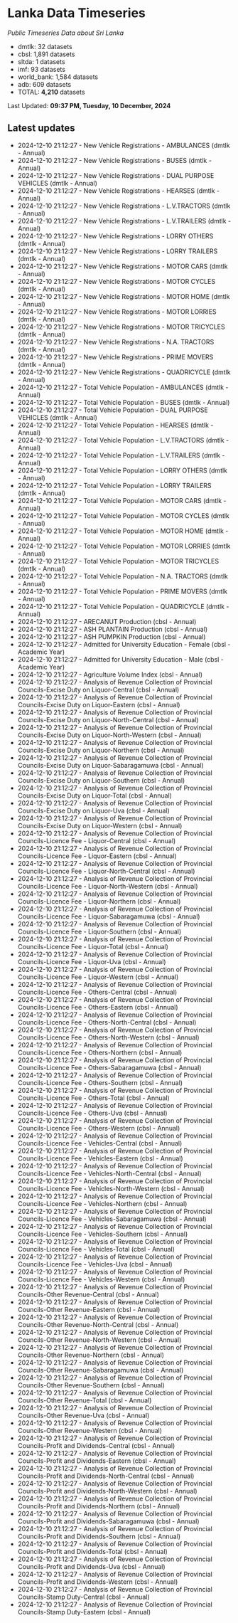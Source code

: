 # Lanka Data Timeseries
*Public Timeseries Data about Sri Lanka*

* dmtlk: 32 datasets
* cbsl: 1,891 datasets
* sltda: 1 datasets
* imf: 93 datasets
* world_bank: 1,584 datasets
* adb: 609 datasets
* TOTAL: **4,210** datasets

Last Updated: **09:37 PM, Tuesday, 10 December, 2024**

## Latest updates

* 2024-12-10 21:12:27 - New Vehicle Registrations - AMBULANCES (dmtlk - Annual)
* 2024-12-10 21:12:27 - New Vehicle Registrations - BUSES (dmtlk - Annual)
* 2024-12-10 21:12:27 - New Vehicle Registrations - DUAL PURPOSE VEHICLES (dmtlk - Annual)
* 2024-12-10 21:12:27 - New Vehicle Registrations - HEARSES (dmtlk - Annual)
* 2024-12-10 21:12:27 - New Vehicle Registrations - L.V.TRACTORS (dmtlk - Annual)
* 2024-12-10 21:12:27 - New Vehicle Registrations - L.V.TRAILERS (dmtlk - Annual)
* 2024-12-10 21:12:27 - New Vehicle Registrations - LORRY OTHERS (dmtlk - Annual)
* 2024-12-10 21:12:27 - New Vehicle Registrations - LORRY TRAILERS (dmtlk - Annual)
* 2024-12-10 21:12:27 - New Vehicle Registrations - MOTOR CARS (dmtlk - Annual)
* 2024-12-10 21:12:27 - New Vehicle Registrations - MOTOR CYCLES (dmtlk - Annual)
* 2024-12-10 21:12:27 - New Vehicle Registrations - MOTOR HOME (dmtlk - Annual)
* 2024-12-10 21:12:27 - New Vehicle Registrations - MOTOR LORRIES (dmtlk - Annual)
* 2024-12-10 21:12:27 - New Vehicle Registrations - MOTOR TRICYCLES (dmtlk - Annual)
* 2024-12-10 21:12:27 - New Vehicle Registrations - N.A. TRACTORS (dmtlk - Annual)
* 2024-12-10 21:12:27 - New Vehicle Registrations - PRIME MOVERS (dmtlk - Annual)
* 2024-12-10 21:12:27 - New Vehicle Registrations - QUADRICYCLE (dmtlk - Annual)
* 2024-12-10 21:12:27 - Total Vehicle Population - AMBULANCES (dmtlk - Annual)
* 2024-12-10 21:12:27 - Total Vehicle Population - BUSES (dmtlk - Annual)
* 2024-12-10 21:12:27 - Total Vehicle Population - DUAL PURPOSE VEHICLES (dmtlk - Annual)
* 2024-12-10 21:12:27 - Total Vehicle Population - HEARSES (dmtlk - Annual)
* 2024-12-10 21:12:27 - Total Vehicle Population - L.V.TRACTORS (dmtlk - Annual)
* 2024-12-10 21:12:27 - Total Vehicle Population - L.V.TRAILERS (dmtlk - Annual)
* 2024-12-10 21:12:27 - Total Vehicle Population - LORRY OTHERS (dmtlk - Annual)
* 2024-12-10 21:12:27 - Total Vehicle Population - LORRY TRAILERS (dmtlk - Annual)
* 2024-12-10 21:12:27 - Total Vehicle Population - MOTOR CARS (dmtlk - Annual)
* 2024-12-10 21:12:27 - Total Vehicle Population - MOTOR CYCLES (dmtlk - Annual)
* 2024-12-10 21:12:27 - Total Vehicle Population - MOTOR HOME (dmtlk - Annual)
* 2024-12-10 21:12:27 - Total Vehicle Population - MOTOR LORRIES (dmtlk - Annual)
* 2024-12-10 21:12:27 - Total Vehicle Population - MOTOR TRICYCLES (dmtlk - Annual)
* 2024-12-10 21:12:27 - Total Vehicle Population - N.A. TRACTORS (dmtlk - Annual)
* 2024-12-10 21:12:27 - Total Vehicle Population - PRIME MOVERS (dmtlk - Annual)
* 2024-12-10 21:12:27 - Total Vehicle Population - QUADRICYCLE (dmtlk - Annual)
* 2024-12-10 21:12:27 - ARECANUT Production (cbsl - Annual)
* 2024-12-10 21:12:27 - ASH PLANTAIN Production (cbsl - Annual)
* 2024-12-10 21:12:27 - ASH PUMPKIN Production (cbsl - Annual)
* 2024-12-10 21:12:27 - Admitted for University Education - Female (cbsl - Academic Year)
* 2024-12-10 21:12:27 - Admitted for University Education - Male (cbsl - Academic Year)
* 2024-12-10 21:12:27 - Agriculture Volume Index (cbsl - Annual)
* 2024-12-10 21:12:27 - Analysis of Revenue Collection of Provincial Councils-Excise Duty on Liquor-Central (cbsl - Annual)
* 2024-12-10 21:12:27 - Analysis of Revenue Collection of Provincial Councils-Excise Duty on Liquor-Eastern (cbsl - Annual)
* 2024-12-10 21:12:27 - Analysis of Revenue Collection of Provincial Councils-Excise Duty on Liquor-North-Central (cbsl - Annual)
* 2024-12-10 21:12:27 - Analysis of Revenue Collection of Provincial Councils-Excise Duty on Liquor-North-Western (cbsl - Annual)
* 2024-12-10 21:12:27 - Analysis of Revenue Collection of Provincial Councils-Excise Duty on Liquor-Northern (cbsl - Annual)
* 2024-12-10 21:12:27 - Analysis of Revenue Collection of Provincial Councils-Excise Duty on Liquor-Sabaragamuwa (cbsl - Annual)
* 2024-12-10 21:12:27 - Analysis of Revenue Collection of Provincial Councils-Excise Duty on Liquor-Southern (cbsl - Annual)
* 2024-12-10 21:12:27 - Analysis of Revenue Collection of Provincial Councils-Excise Duty on Liquor-Total (cbsl - Annual)
* 2024-12-10 21:12:27 - Analysis of Revenue Collection of Provincial Councils-Excise Duty on Liquor-Uva (cbsl - Annual)
* 2024-12-10 21:12:27 - Analysis of Revenue Collection of Provincial Councils-Excise Duty on Liquor-Western (cbsl - Annual)
* 2024-12-10 21:12:27 - Analysis of Revenue Collection of Provincial Councils-Licence Fee - Liquor-Central (cbsl - Annual)
* 2024-12-10 21:12:27 - Analysis of Revenue Collection of Provincial Councils-Licence Fee - Liquor-Eastern (cbsl - Annual)
* 2024-12-10 21:12:27 - Analysis of Revenue Collection of Provincial Councils-Licence Fee - Liquor-North-Central (cbsl - Annual)
* 2024-12-10 21:12:27 - Analysis of Revenue Collection of Provincial Councils-Licence Fee - Liquor-North-Western (cbsl - Annual)
* 2024-12-10 21:12:27 - Analysis of Revenue Collection of Provincial Councils-Licence Fee - Liquor-Northern (cbsl - Annual)
* 2024-12-10 21:12:27 - Analysis of Revenue Collection of Provincial Councils-Licence Fee - Liquor-Sabaragamuwa (cbsl - Annual)
* 2024-12-10 21:12:27 - Analysis of Revenue Collection of Provincial Councils-Licence Fee - Liquor-Southern (cbsl - Annual)
* 2024-12-10 21:12:27 - Analysis of Revenue Collection of Provincial Councils-Licence Fee - Liquor-Total (cbsl - Annual)
* 2024-12-10 21:12:27 - Analysis of Revenue Collection of Provincial Councils-Licence Fee - Liquor-Uva (cbsl - Annual)
* 2024-12-10 21:12:27 - Analysis of Revenue Collection of Provincial Councils-Licence Fee - Liquor-Western (cbsl - Annual)
* 2024-12-10 21:12:27 - Analysis of Revenue Collection of Provincial Councils-Licence Fee - Others-Central (cbsl - Annual)
* 2024-12-10 21:12:27 - Analysis of Revenue Collection of Provincial Councils-Licence Fee - Others-Eastern (cbsl - Annual)
* 2024-12-10 21:12:27 - Analysis of Revenue Collection of Provincial Councils-Licence Fee - Others-North-Central (cbsl - Annual)
* 2024-12-10 21:12:27 - Analysis of Revenue Collection of Provincial Councils-Licence Fee - Others-North-Western (cbsl - Annual)
* 2024-12-10 21:12:27 - Analysis of Revenue Collection of Provincial Councils-Licence Fee - Others-Northern (cbsl - Annual)
* 2024-12-10 21:12:27 - Analysis of Revenue Collection of Provincial Councils-Licence Fee - Others-Sabaragamuwa (cbsl - Annual)
* 2024-12-10 21:12:27 - Analysis of Revenue Collection of Provincial Councils-Licence Fee - Others-Southern (cbsl - Annual)
* 2024-12-10 21:12:27 - Analysis of Revenue Collection of Provincial Councils-Licence Fee - Others-Total (cbsl - Annual)
* 2024-12-10 21:12:27 - Analysis of Revenue Collection of Provincial Councils-Licence Fee - Others-Uva (cbsl - Annual)
* 2024-12-10 21:12:27 - Analysis of Revenue Collection of Provincial Councils-Licence Fee - Others-Western (cbsl - Annual)
* 2024-12-10 21:12:27 - Analysis of Revenue Collection of Provincial Councils-Licence Fee - Vehicles-Central (cbsl - Annual)
* 2024-12-10 21:12:27 - Analysis of Revenue Collection of Provincial Councils-Licence Fee - Vehicles-Eastern (cbsl - Annual)
* 2024-12-10 21:12:27 - Analysis of Revenue Collection of Provincial Councils-Licence Fee - Vehicles-North-Central (cbsl - Annual)
* 2024-12-10 21:12:27 - Analysis of Revenue Collection of Provincial Councils-Licence Fee - Vehicles-North-Western (cbsl - Annual)
* 2024-12-10 21:12:27 - Analysis of Revenue Collection of Provincial Councils-Licence Fee - Vehicles-Northern (cbsl - Annual)
* 2024-12-10 21:12:27 - Analysis of Revenue Collection of Provincial Councils-Licence Fee - Vehicles-Sabaragamuwa (cbsl - Annual)
* 2024-12-10 21:12:27 - Analysis of Revenue Collection of Provincial Councils-Licence Fee - Vehicles-Southern (cbsl - Annual)
* 2024-12-10 21:12:27 - Analysis of Revenue Collection of Provincial Councils-Licence Fee - Vehicles-Total (cbsl - Annual)
* 2024-12-10 21:12:27 - Analysis of Revenue Collection of Provincial Councils-Licence Fee - Vehicles-Uva (cbsl - Annual)
* 2024-12-10 21:12:27 - Analysis of Revenue Collection of Provincial Councils-Licence Fee - Vehicles-Western (cbsl - Annual)
* 2024-12-10 21:12:27 - Analysis of Revenue Collection of Provincial Councils-Other Revenue-Central (cbsl - Annual)
* 2024-12-10 21:12:27 - Analysis of Revenue Collection of Provincial Councils-Other Revenue-Eastern (cbsl - Annual)
* 2024-12-10 21:12:27 - Analysis of Revenue Collection of Provincial Councils-Other Revenue-North-Central (cbsl - Annual)
* 2024-12-10 21:12:27 - Analysis of Revenue Collection of Provincial Councils-Other Revenue-North-Western (cbsl - Annual)
* 2024-12-10 21:12:27 - Analysis of Revenue Collection of Provincial Councils-Other Revenue-Northern (cbsl - Annual)
* 2024-12-10 21:12:27 - Analysis of Revenue Collection of Provincial Councils-Other Revenue-Sabaragamuwa (cbsl - Annual)
* 2024-12-10 21:12:27 - Analysis of Revenue Collection of Provincial Councils-Other Revenue-Southern (cbsl - Annual)
* 2024-12-10 21:12:27 - Analysis of Revenue Collection of Provincial Councils-Other Revenue-Total (cbsl - Annual)
* 2024-12-10 21:12:27 - Analysis of Revenue Collection of Provincial Councils-Other Revenue-Uva (cbsl - Annual)
* 2024-12-10 21:12:27 - Analysis of Revenue Collection of Provincial Councils-Other Revenue-Western (cbsl - Annual)
* 2024-12-10 21:12:27 - Analysis of Revenue Collection of Provincial Councils-Profit and Dividends-Central (cbsl - Annual)
* 2024-12-10 21:12:27 - Analysis of Revenue Collection of Provincial Councils-Profit and Dividends-Eastern (cbsl - Annual)
* 2024-12-10 21:12:27 - Analysis of Revenue Collection of Provincial Councils-Profit and Dividends-North-Central (cbsl - Annual)
* 2024-12-10 21:12:27 - Analysis of Revenue Collection of Provincial Councils-Profit and Dividends-North-Western (cbsl - Annual)
* 2024-12-10 21:12:27 - Analysis of Revenue Collection of Provincial Councils-Profit and Dividends-Northern (cbsl - Annual)
* 2024-12-10 21:12:27 - Analysis of Revenue Collection of Provincial Councils-Profit and Dividends-Sabaragamuwa (cbsl - Annual)
* 2024-12-10 21:12:27 - Analysis of Revenue Collection of Provincial Councils-Profit and Dividends-Southern (cbsl - Annual)
* 2024-12-10 21:12:27 - Analysis of Revenue Collection of Provincial Councils-Profit and Dividends-Total (cbsl - Annual)
* 2024-12-10 21:12:27 - Analysis of Revenue Collection of Provincial Councils-Profit and Dividends-Uva (cbsl - Annual)
* 2024-12-10 21:12:27 - Analysis of Revenue Collection of Provincial Councils-Profit and Dividends-Western (cbsl - Annual)
* 2024-12-10 21:12:27 - Analysis of Revenue Collection of Provincial Councils-Stamp Duty-Central (cbsl - Annual)
* 2024-12-10 21:12:27 - Analysis of Revenue Collection of Provincial Councils-Stamp Duty-Eastern (cbsl - Annual)
